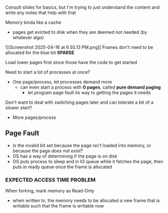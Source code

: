 
Consult slides for basics, but I'm trying to just understand the content and write any notes that help with that

Memory kinda like a cache
- pages get evicted to disk when they are deemed not needed (by whatever algo)


![[Screenshot 2025-04-16 at 6.55.13 PM.png]]
Frames don't need to be allocated for the blue bit
**SPARSE**

Load lower pages first since those have the code to get started

Need to start a lot of processes at once?
- One page/process, let processes demand more
	- can even start a process with **0 pages**, called **pure demand paging**
		- let program page fault its way to getting the pages it needs

Don't want to deal with switching pages later and can tolerate a bit of a slower start?
- More pages/process

## Page Fault
- Is the invalid bit set because the page isn't loaded into memory, or because the page *does not exist*?
- OS has a way of determining if the page is on disk
- OS puts process to sleep and in IO queue while it fetches the page, then puts in ready queue once the frame is allocated


### EXPECTED ACCESS TIME PROBLEM

When forking, mark memory as Read-Only
- when written to, the memory needs to be allocated a new frame that is writable such that the frame is writable now

